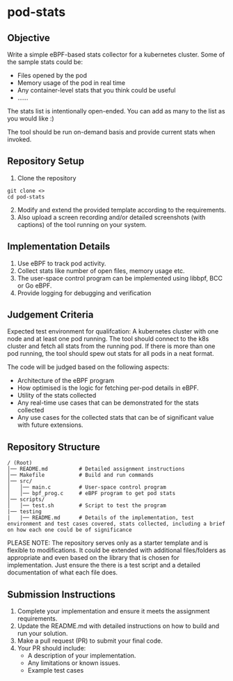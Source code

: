 # pod-stats

Objective
---------

Write a simple eBPF-based stats collector for a kubernetes cluster. Some of the sample stats could be:

- Files opened by the pod
- Memory usage of the pod in real time
- Any container-level stats that you think could be useful
- ......
  
The stats list is intentionally open-ended. You can add as many to the list as you would like :)

The tool should be run on-demand basis and provide current stats when invoked. 

Repository Setup
----------------

1. Clone the repository
```
git clone <>
cd pod-stats
```
2. Modify and extend the provided template according to the requirements.
3. Also upload a screen recording and/or detailed screenshots (with captions) of the tool running on your system.

Implementation Details
----------------------

1. Use eBPF to track pod activity.
2. Collect stats like number of open files, memory usage etc.
3. The user-space control program can be implemented using libbpf, BCC or Go eBPF.
4. Provide logging for debugging and verification

Judgement Criteria
-------------------

Expected test environment for qualifcation: A kubernetes cluster with one node and at least one pod running. 
The tool should connect to the k8s cluster and fetch all stats from the running pod. If there is more than one pod running, the tool should spew out stats for all pods in a neat format.

The code will be judged based on the following aspects:

- Architecture of the eBPF program
- How optimised is the logic for fetching per-pod details in eBPF.
- Utility of the stats collected
- Any real-time use cases that can be demonstrated for the stats collected
- Any use cases for the collected stats that can be of significant value with future extensions.

Repository Structure
--------------------

```
/ (Root)
│── README.md          # Detailed assignment instructions
│── Makefile           # Build and run commands
│── src/
│   │── main.c         # User-space control program
│   │── bpf_prog.c     # eBPF program to get pod stats
│── scripts/
│   │── test.sh        # Script to test the program
|── testing
|   |── README.md      # Details of the implementation, test environment and test cases covered, stats collected, including a brief on how each one could be of significance
```

PLEASE NOTE: The repository serves only as a starter template and is flexible to modifications. It could be extended with additional files/folders as appropriate and even based on the library that is chosen for implementation. Just ensure the there is a test script and a detailed documentation of what each file does.


Submission Instructions
------------------------

1. Complete your implementation and ensure it meets the assignment requirements.
2. Update the README.md with detailed instructions on how to build and run your solution.
3. Make a pull request (PR) to submit your final code.
4. Your PR should include:
   - A description of your implementation.
   - Any limitations or known issues.
   - Example test cases
